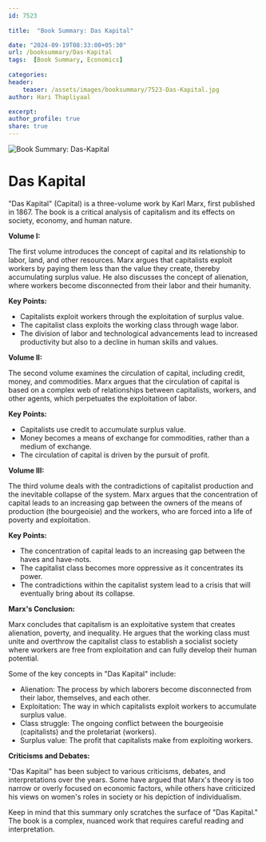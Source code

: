 ```yaml
---    
id: 7523    
  
title:  "Book Summary: Das Kapital"       

date: "2024-09-19T08:33:00+05:30"    
url: /booksummary/Das-Kapital     
tags:  [Book Summary, Economics]     
    
categories:    
header:    
    teaser: /assets/images/booksummary/7523-Das-Kapital.jpg    
author: Hari Thapliyaal    

excerpt:    
author_profile: true    
share: true    
---    
```

    
![Book Summary: Das-Kapital](/assets/images/booksummary/7523-Das-Kapital.jpg) 

# Das Kapital
   
"Das Kapital" (Capital) is a three-volume work by Karl Marx, first published in 1867. The book is a critical analysis of capitalism and its effects on society, economy, and human nature.
   
**Volume I:**

The first volume introduces the concept of capital and its relationship to labor, land, and other resources. Marx argues that capitalists exploit workers by paying them less than the value they create, thereby accumulating surplus value. He also discusses the concept of alienation, where workers become disconnected from their labor and their humanity.

**Key Points:**

* Capitalists exploit workers through the exploitation of surplus value.
* The capitalist class exploits the working class through wage labor.
* The division of labor and technological advancements lead to increased productivity but also to a decline in human skills and values.

**Volume II:**

The second volume examines the circulation of capital, including credit, money, and commodities. Marx argues that the circulation of capital is based on a complex web of relationships between capitalists, workers, and other agents, which perpetuates the exploitation of labor.

**Key Points:**

* Capitalists use credit to accumulate surplus value.
* Money becomes a means of exchange for commodities, rather than a medium of exchange.
* The circulation of capital is driven by the pursuit of profit.

**Volume III:**

The third volume deals with the contradictions of capitalist production and the inevitable collapse of the system. Marx argues that the concentration of capital leads to an increasing gap between the owners of the means of production (the bourgeoisie) and the workers, who are forced into a life of poverty and exploitation.

**Key Points:**

* The concentration of capital leads to an increasing gap between the haves and have-nots.
* The capitalist class becomes more oppressive as it concentrates its power.
* The contradictions within the capitalist system lead to a crisis that will eventually bring about its collapse.

**Marx's Conclusion:**

Marx concludes that capitalism is an exploitative system that creates alienation, poverty, and inequality. He argues that the working class must unite and overthrow the capitalist class to establish a socialist society where workers are free from exploitation and can fully develop their human potential.

Some of the key concepts in "Das Kapital" include:

* Alienation: The process by which laborers become disconnected from their labor, themselves, and each other.
* Exploitation: The way in which capitalists exploit workers to accumulate surplus value.
* Class struggle: The ongoing conflict between the bourgeoisie (capitalists) and the proletariat (workers).
* Surplus value: The profit that capitalists make from exploiting workers.

**Criticisms and Debates:**

"Das Kapital" has been subject to various criticisms, debates, and interpretations over the years. Some have argued that Marx's theory is too narrow or overly focused on economic factors, while others have criticized his views on women's roles in society or his depiction of individualism.

Keep in mind that this summary only scratches the surface of "Das Kapital." The book is a complex, nuanced work that requires careful reading and interpretation.
